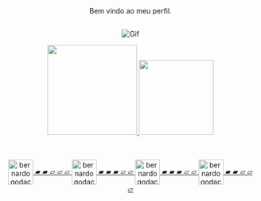 <div align="center">
Bem vindo ao meu perfil.
</div>

##
<div align="center">

![Gif](https://user-images.githubusercontent.com/68760431/186143643-e2197874-2790-46b0-851c-2a4b46edf4f2.gif)
</div>

<div align="center">

  <a href="https://github.com/bernardogodac">
  <img height="180em" src="https://github-readme-stats.vercel.app/api?username=bernardogodac&show_icons=true&theme=midnight-purple&include_all_commits=true&count_private=false"/>
  <img height="150em" src="https://github-readme-stats.vercel.app/api/top-langs/?username=bernardogodac&layout=compact&langs_count=7&theme=midnight-purple"/>
  
</div>

##

<div align="center", style="display: inline_block"><br> 
  <img align="center" alt="bernardogodaccsharp" height="50" width="50" src="https://cdn.jsdelivr.net/gh/devicons/devicon/icons/csharp/csharp-line.svg">
  ▰ ▰ ▱ ▱ ▱
  
  <img align="center" alt="bernardogodacpython" height="50" width="50" src="https://cdn.jsdelivr.net/gh/devicons/devicon/icons/python/python-original.svg">
  ▰ ▰ ▰ ▱ ▱ 
  
  <img align="center" alt="bernardogodacpycharm" height="50" width="50" src="https://cdn.jsdelivr.net/gh/devicons/devicon/icons/pycharm/pycharm-plain.svg">
  ▰ ▰ ▰ ▱ ▱
  
  <img align="center" alt="bernardogodacpycharm" height="50" width="50" src="https://cdn.jsdelivr.net/gh/devicons/devicon/icons/html5/html5-plain-wordmark.svg">
  ▰ ▰ ▱ ▱ ▱
  
  
  





